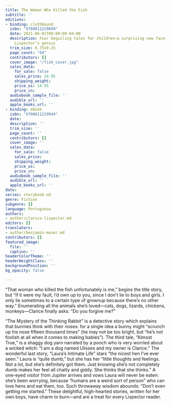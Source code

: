 ```yaml
---
title: The Woman Who Killed the Fish
subtitle: ''
editions:
- binding: clothbound
  isbn: "9780811229609"
  date: 2021-06-01T00:00:00-04:00
  description: Four beguiling tales for children—a surprising new facet of Clarice
    Lispector’s genius
  trim_size: 6.75x9.25
  page_count: "64"
  contributors: []
  cover_image: "/fish_cover.jpg"
  sales_data:
    for_sale: false
    sales_price: 14.95
    shipping_weight: 
    price_us: 14.95
    price_cn: 
  audiobook_sample_file: ''
  audible_url: ''
  apple_books_url: ''
- binding: ebook
  isbn: "9780811229944"
  date: 
  description: ''
  trim_size: ''
  page_count: ''
  contributors: []
  cover_image: ''
  sales_data:
    for_sale: false
    sales_price: 
    shipping_weight: 
    price_us: 
    price_cn: 
  audiobook_sample_file: ''
  audible_url: ''
  apple_books_url: ''
date: 
series: storybook-nd
genre: Fiction
subgenre: []
language: Portuguese
authors:
- author/clarice-lispector.md
editors: []
translators:
- author/benjamin-moser.md
contributors: []
featured_image:
  file: ''
  caption: ''
headerColorTheme: ''
headerHeightClass: ''
backgroundPosition: ''
bg_opacity: false

---
```

“That woman who killed the fish unfortunately is me,” begins the title story, but “if it were my fault, I’d own up to you, since I don’t lie to boys and girls. I only lie sometimes to a certain type of grownup because there’s no other way.” Enumerating all the animals she’s loved—cats, dogs, lizards, chickens, monkeys—Clarice finally asks: “Do you forgive me?”

“The Mystery of the Thinking Rabbit” is a detective story which explains that bunnies think with their noses: for a single idea a bunny might “scrunch up his nose fifteen thousand times” (he may not be too bright, but “he’s not foolish at all when it comes to making babies”). The third tale, “Almost True,” is a shaggy dog yarn narrated by a pooch who is very worried about a wicked witch: “I am a dog named Ulisses and my owner is Clarice.” The wonderful last story, “Laura’s Intimate Life” stars “the nicest hen I’ve ever seen.” Laura is “quite dumb,” but she has her “little thoughts and feelings. Not a lot, but she’s definitely got them. Just knowing she’s not completely dumb makes her feel all chatty and giddy. She thinks that she thinks.” A one-eyed visitor from Jupiter arrives and vows Laura will never be eaten: she’s been worrying, because “humans are a weird sort of person” who can love hens and eat them, too. Such throwaway wisdom abounds: “Don’t even getting me started.” These delightful, high-hearted stories, written for her own boys, have charm to burn—and are a treat for every Lispector reader.